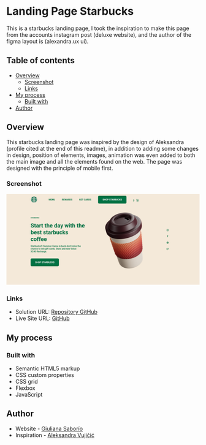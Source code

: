 # Landing Page Starbucks

This is a starbucks landing page, I took the inspiration to make this page from the accounts instagram post (deluxe website), and the author of the figma layout is (alexandra.ux ui).

## Table of contents

- [Overview](#overview)
  - [Screenshot](#screenshot)
  - [Links](#links)
- [My process](#my-process)
  - [Built with](#built-with)
- [Author](#author)


## Overview

This starbucks landing page was inspired by the design of Aleksandra (profile cited at the end of this readme), in addition to adding some changes in design, position of elements, images, animation was even added to both the main image and all the elements found on the web. The page was designed with the principle of mobile first.


### Screenshot

![](/assets/img/screenshot.png)

### Links

- Solution URL: [Repository GitHub](https://github.com/GiSofia/landingpagestarbucks)
- Live Site URL: [GitHub](https://gisofia.github.io/landingpagestarbucks/)

## My process

### Built with

- Semantic HTML5 markup
- CSS custom properties
- CSS grid
- Flexbox
- JavaScript

## Author

- Website - [Giuliana Saborío](https://gisofia.github.io/portfolio/)
- Inspiration - [Aleksandra Vujičić](https://www.instagram.com/alexandra.uxui/)
